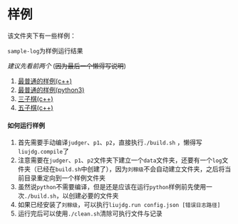 # 样例

该文件夹下有一些样例：

`sample-log`为样例运行结果

_建议先看前两个_ (~~因为最后一个懒得写说明~~)

1. [最普通的样例(c++)](sample1/)
2. [最普通的样例(python3)](sample1-python3/)
3. [三子棋(c++)](ticTacToe/)
4. [五子棋(c++)](gomoku/)



#### 如何运行样例

1. 首先需要手动编译`judger`、`p1`、`p2`，直接执行`./build.sh` ，懒得写`liujdg.compile`了
2. 注意需要在`judger`、`p1`、`p2`文件夹下建立一个`data`文件夹，还要有一个`log`文件夹（已经在`build.sh`中创建了），因为`刘稼级`不会自动建立文件夹，之后将当前目录重定向到一个样例文件夹
3. 虽然说`python`不需要编译，但是还是应该在运行`python`样例前先使用一次`./build.sh`，以创建必要的文件夹
4. 如果已经安装了`刘稼级`，可以执行`liujdg.run config.json [错误日志路径]`
5. 运行完后可以使用`./clean.sh`清除可执行文件与记录

